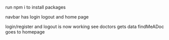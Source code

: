 run npm i to install packages

navbar has login logout and home page

login/register and logout is now working
see doctors gets data
findMeADoc goes to homepage